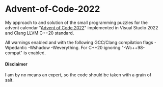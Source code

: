 # Advent-of-Code-2022
My approach to and solution of the small programming puzzles for the advent calendar "[Advent of Code 2022](https://adventofcode.com/2022)" implemented in Visual Studio 2022 and Clang LLVM C++20 standard.

All warnings enabled and with the following GCC/Clang compilation flags -Wpedantic -Wshadow -Weverything. For C++20 ignoring "-Wc++98-compat" is enabled.

#### Disclaimer
I am by no means an expert, so the code should be taken with a grain of salt.
